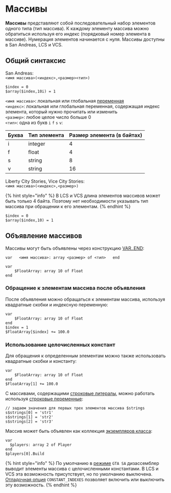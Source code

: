 # Массивы

**Массивы** представляют собой последовательный набор элементов одного типа \(тип массива\). К каждому элементу массива можно обратиться используя его индекс \(порядковый номер элемента в массиве\). Нумерация элементов начинается с нуля. Массивы доступны в San Andreas, LCS и VCS.

## Общий синтаксис

San Andreas:  
`<имя массива>(<индекс>,<размер><тип>)`

```text
$index = 0
$array($index,10i) = 1
```

`<имя массива>`: локальная или глобальная [переменная](variables.md)  
`<индекс>`: локальная или глобальная переменная, содержащая индекс элемента, который нужно прочитать или изменить  
`<размер>`: любое целое число больше 0  
`<тип>`: одна из букв `i` `f` `s` `v`:

| Буква | Тип элемента | Размер элемента \(в байтах\) |
| :--- | :--- | :--- |
| i | integer | 4 |
| f | float | 4 |
| s | string | 8 |
| v | string | 16 |

Liberty City Stories, Vice City Stories:  
`<имя массива>(<индекс>,<размер>)`

{% hint style="info" %}
В LCS и VCS длина элементов массивов может быть только 4 байта. Поэтому нет необходимости указывать тип массива при обращении к его элементам.
{% endhint %}

```text
$index = 0
$array($index,10) = 1
```

## Объявление массивов

Массивы могут быть объявлены через конструкцию [VAR..END](variables.md#var-end-construct):

`var  
   <имя массива>: array <размер> of <тип>  
end`

```text
var
    $FloatArray: array 10 of Float
end
```

### Обращение к элементам массива после объявления

После объявления можно обращаться к элементам массива, используя квадратные скобки и индексную переменную:

```text
var
    $FloatArray: array 10 of Float
end
$index = 1
$FloatArray[$index] += 100.0
```

### Использование целочисленных констант

Для обращения к определенным элементам можно также использовать квадратные скобки и константу:

```text
var
    $FloatArray: array 10 of Float
end
$FloatArray[1] += 100.0
```

С массивами, содержащими [строковые литералы](data-types.md#strokovye-literaly), можно работать используя [строковые переменные](data-types.md#strokovye-peremennye):  

```text
// задаем значения для первых трех элементов массива $strings
s$strings[0] = 'str1'
s$strings[1] = 'str2'
s$strings[2] = 'str3'
```

Массив может быть объявлен как коллекция [экземпляров класса](classes.md#ekzemplyary-klassa):

```text
var
  $players: array 2 of Player
end
$players[0].Build 
```

{% hint style="info" %}
По умолчанию в [режиме](../edit-modes.md) `GTA SA` дизассемблер выводит элементы массива с целочисленными константами. В LCS и VCS эта возможность присутствует, но по умолчанию выключена. [Отладочная опция](../console.md#constant_indexes) `CONSTANT_INDEXES` позволяет включить или выключить эту возможность. 
{% endhint %}

